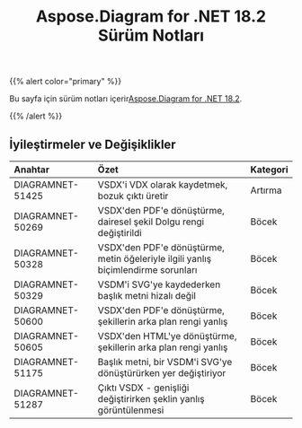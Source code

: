 ﻿---
title: Aspose.Diagram for .NET 18.2 Sürüm Notları
type: docs
weight: 110
url: /tr/net/aspose-diagram-for-net-18-2-release-notes/
---
{{% alert color="primary" %}} 

 Bu sayfa için sürüm notları içerir[Aspose.Diagram for .NET 18.2](https://www.nuget.org/packages/Aspose.Diagram/18.2.0).

{{% /alert %}} 
## **İyileştirmeler ve Değişiklikler**

|**Anahtar**|**Özet**|**Kategori**|
|:- |:- |:- |
|DIAGRAMNET-51425|VSDX'i VDX olarak kaydetmek, bozuk çıktı üretir|Artırma|
|DIAGRAMNET-50269|VSDX'den PDF'e dönüştürme, dairesel şekil Dolgu rengi değiştirildi|Böcek|
|DIAGRAMNET-50328   |VSDX'den PDF'e dönüştürme, metin öğeleriyle ilgili yanlış biçimlendirme sorunları|Böcek|
|DIAGRAMNET-50329|VSDM'i SVG'ye kaydederken başlık metni hizalı değil|Böcek|
|DIAGRAMNET-50600|VSDX'den PDF'e dönüştürme, şekillerin arka plan rengi yanlış|Böcek|
|DIAGRAMNET-50605|VSDX'den HTML'ye dönüştürme, şekillerin arka plan rengi yanlış|Böcek|
|DIAGRAMNET-51175|Başlık metni, bir VSDM'i SVG'ye dönüştürürken yer değiştiriyor|Böcek|
|DIAGRAMNET-51287|Çıktı VSDX - genişliği değiştirirken şeklin yanlış görüntülenmesi|Böcek|


